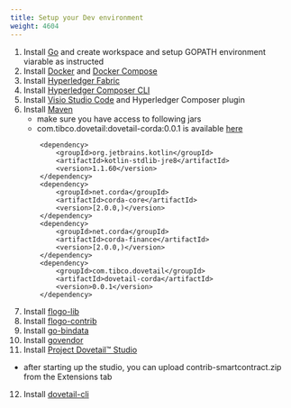 ```yaml
---
title: Setup your Dev environment
weight: 4604
---
```


1. Install [Go](https://golang.org/doc/install) and create workspace and setup GOPATH environment viarable as instructed
2. Install [Docker](https://docs.docker.com/) and [Docker Compose](https://docs.docker.com/compose/install/)
3. Install [Hyperledger Fabric](https://hyperledger-fabric.readthedocs.io/en/release-1.3/install.html)
4. Install [Hyperledger Composer CLI](https://hyperledger.github.io/composer/v0.19/installing/installing-index)
5. Install [Visio Studio Code](https://code.visualstudio.com/docs/setup/setup-overview) and Hyperledger Composer plugin
6. Install [Maven](https://maven.apache.org/install.html)
   * make sure you have access to following jars
   * com.tibco.dovetail:dovetail-corda:0.0.1 is available [here](https://github.com/TIBCOSoftware/dovetail/blob/master/docs/content/labs/network/corda)
    ```
        <dependency>
            <groupId>org.jetbrains.kotlin</groupId>
            <artifactId>kotlin-stdlib-jre8</artifactId>
            <version>1.1.60</version>
        </dependency>
        <dependency>
            <groupId>net.corda</groupId>
            <artifactId>corda-core</artifactId>
            <version>[2.0.0,)</version>
        </dependency>
        <dependency>
            <groupId>net.corda</groupId>
            <artifactId>corda-finance</artifactId>
            <version>[2.0.0,)</version>
        </dependency>
        <dependency>
            <groupId>com.tibco.dovetail</groupId>
            <artifactId>dovetail-corda</artifactId>
            <version>0.0.1</version>
        </dependency>
    ```
7. Install [flogo-lib](https://github.com/TIBCOSoftware/flogo-lib)
8. Install [flogo-contrib](https://github.com/TIBCOSoftware/flogo-contrib)
9. Install [go-bindata](https://github.com/jteeuwen/go-bindata)
10. Install [govendor](https://github.com/kardianos/govendor)
11. Install [Project Dovetail™ Studio]()
   - after starting up the studio, you can upload contrib-smartcontract.zip from the Extensions tab
12. Install [dovetail-cli](https://github.com/TIBCOSoftware/dovetail-cli/blob/master/)

